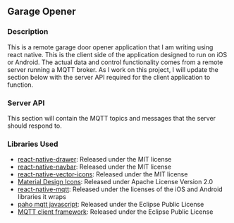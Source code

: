 ## Garage Opener ##
### Description ###

This is a remote garage door opener application that I am writing using react native. This is the
client side of the application designed to run on iOS or Android. The actual data and control
functionality comes from a remote server running a MQTT broker. As I work on this project, I will
update the section below with the server API required for the client application to function.


### Server API ###
This section will contain the MQTT topics and messages that the server should respond to.

### Libraries Used ###
- [react-native-drawer](https://github.com/root-two/react-native-drawer): Released under the MIT
  license
- [react-native-navbar](https://github.com/react-native-community/react-native-navbar): Released
  under the MIT license
- [react-native-vector-icons](https://github.com/oblador/react-native-vector-icons): Released under
  the MIT license
- [Material Design Icons](https://design.google.com/icons/): Released under Apache License Version 2.0
- [react-native-mqtt](https://github.com/tuanpmt/react-native-mqtt): Released under the licenses of
  the iOS and Android libraries it wraps
- [paho mqtt javascript](https://www.eclipse.org/paho/): Released under the Eclipse Public License
- [MQTT client framework](https://github.com/ckrey/MQTT-Client-Framework): Released under the
  Eclipse Public License
